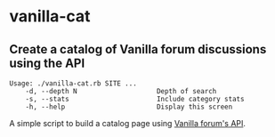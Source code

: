 # vanilla-cat
## Create a catalog of Vanilla forum discussions using the API

~~~
Usage: ./vanilla-cat.rb SITE ...
    -d, --depth N                    Depth of search
    -s, --stats                      Include category stats
    -h, --help                       Display this screen
~~~

A simple script to build a catalog page using [Vanilla forum's
API](https://docs.vanillaforums.com/developer/apiv2-reference/#/Categories).